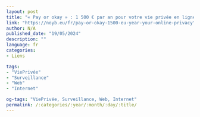 ```yaml
---
layout: post
title: "« Pay or okay » : 1 500 € par an pour votre vie privée en ligne ?"
link: "https://noyb.eu/fr/pay-or-okay-1500-eu-year-your-online-privacy"
author: N/A
published_date: "19/05/2024"
description: ""
language: fr
categories:
- Liens

tags:
- "ViePrivée"
- "Surveillance"
- "Web"
- "Internet"

og-tags: "ViePrivée, Surveillance, Web, Internet"
permalink: /:categories/:year/:month/:day/:title/
---
```

